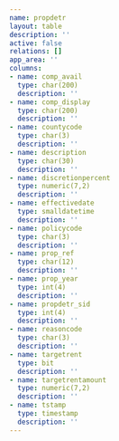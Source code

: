```yaml
---
name: propdetr
layout: table
description: ''
active: false
relations: []
app_area: ''
columns:
- name: comp_avail
  type: char(200)
  description: ''
- name: comp_display
  type: char(200)
  description: ''
- name: countycode
  type: char(3)
  description: ''
- name: description
  type: char(30)
  description: ''
- name: discretionpercent
  type: numeric(7,2)
  description: ''
- name: effectivedate
  type: smalldatetime
  description: ''
- name: policycode
  type: char(3)
  description: ''
- name: prop_ref
  type: char(12)
  description: ''
- name: prop_year
  type: int(4)
  description: ''
- name: propdetr_sid
  type: int(4)
  description: ''
- name: reasoncode
  type: char(3)
  description: ''
- name: targetrent
  type: bit
  description: ''
- name: targetrentamount
  type: numeric(7,2)
  description: ''
- name: tstamp
  type: timestamp
  description: ''
---
```


